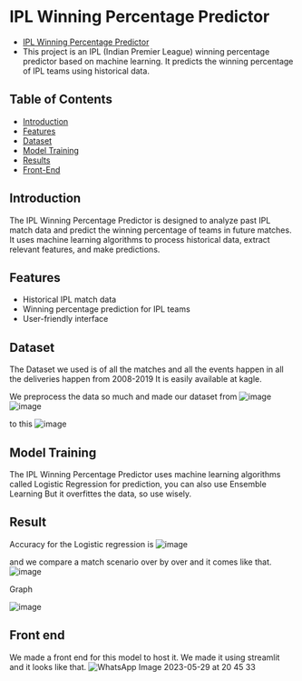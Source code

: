 # IPL Winning Percentage Predictor
- [IPL Winning Percentage Predictor](URL "https://ipl-win-prob.onrender.com")
- This project is an IPL (Indian Premier League) winning percentage predictor based on machine learning. It predicts the winning percentage of IPL teams using historical data.

## Table of Contents

- [Introduction](#introduction)
- [Features](#features)
- [Dataset](#dataset)
- [Model Training](#model-training)
- [Results](#Results)
- [Front-End](#Front-end)

## Introduction

The IPL Winning Percentage Predictor is designed to analyze past IPL match data and predict the winning percentage of teams in future matches. It uses machine learning algorithms to process historical data, extract relevant features, and make predictions.

## Features

- Historical IPL match data
- Winning percentage prediction for IPL teams
- User-friendly interface

## Dataset

The Dataset we used is of all the matches and all the events happen in all the deliveries happen from 2008-2019
It is easily available at kagle.

We preprocess the data so much and made our dataset from
![image](https://github.com/modychief/IPl_Match_percent_Predictor/assets/112490642/23853fb9-f6c6-4cde-97e6-d0111c8ef22f)
![image](https://github.com/modychief/IPl_Match_percent_Predictor/assets/112490642/62fcd3db-60ea-4bed-ad9e-a9d2956b23f1)

to this
![image](https://github.com/modychief/IPl_Match_percent_Predictor/assets/112490642/5faa71f4-d038-4581-8990-6c0292f530c2)


## Model Training

The IPL Winning Percentage Predictor uses machine learning algorithms called Logistic Regression for prediction, you can also use Ensemble Learning But it overfittes the data, so use wisely.



## Result

Accuracy for the Logistic regression is ![image](https://github.com/modychief/IPl_Match_percent_Predictor/assets/112490642/48346414-c79b-4845-8923-8a4bcdbb2f0e)

and we compare a match scenario over by over and it comes like that.
![image](https://github.com/modychief/IPl_Match_percent_Predictor/assets/112490642/76031305-73e7-401e-b6c3-4b30d5855371)

Graph

![image](https://github.com/modychief/IPl_Match_percent_Predictor/assets/112490642/dd761363-a648-434e-a6ee-32e0b1e9932f)


## Front end
We made a front end for this model to host it.
We made it using streamlit and it looks like that.
![WhatsApp Image 2023-05-29 at 20 45 33](https://github.com/modychief/IPl_Match_percent_Predictor/assets/112490642/ce824f10-257e-4954-a047-544bb5459622)
